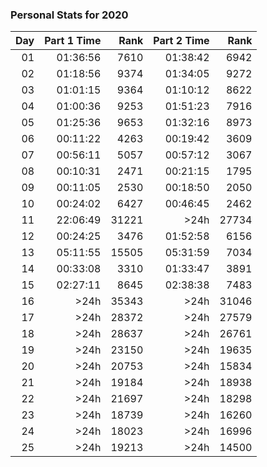 ### Personal Stats for 2020

| Day | Part 1 Time |  Rank | Part 2 Time |  Rank |
|----:|------------:|------:|------------:|------:|
|  01 |    01:36:56 |  7610 |    01:38:42 |  6942 |
|  02 |    01:18:56 |  9374 |    01:34:05 |  9272 |
|  03 |    01:01:15 |  9364 |    01:10:12 |  8622 |
|  04 |    01:00:36 |  9253 |    01:51:23 |  7916 |
|  05 |    01:25:36 |  9653 |    01:32:16 |  8973 |
|  06 |    00:11:22 |  4263 |    00:19:42 |  3609 |
|  07 |    00:56:11 |  5057 |    00:57:12 |  3067 |
|  08 |    00:10:31 |  2471 |    00:21:15 |  1795 |
|  09 |    00:11:05 |  2530 |    00:18:50 |  2050 |
|  10 |    00:24:02 |  6427 |    00:46:45 |  2462 |
|  11 |    22:06:49 | 31221 |       \>24h | 27734 |
|  12 |    00:24:25 |  3476 |    01:52:58 |  6156 |
|  13 |    05:11:55 | 15505 |    05:31:59 |  7034 |
|  14 |    00:33:08 |  3310 |    01:33:47 |  3891 |
|  15 |    02:27:11 |  8645 |    02:38:38 |  7483 |
|  16 |       \>24h | 35343 |       \>24h | 31046 |
|  17 |       \>24h | 28372 |       \>24h | 27579 |
|  18 |       \>24h | 28637 |       \>24h | 26761 |
|  19 |       \>24h | 23150 |       \>24h | 19635 |
|  20 |       \>24h | 20753 |       \>24h | 15834 |
|  21 |       \>24h | 19184 |       \>24h | 18938 |
|  22 |       \>24h | 21697 |       \>24h | 18298 |
|  23 |       \>24h | 18739 |       \>24h | 16260 |
|  24 |       \>24h | 18023 |       \>24h | 16996 |
|  25 |       \>24h | 19213 |       \>24h | 14500 |
